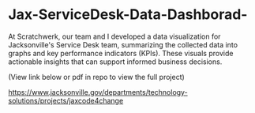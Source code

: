 # Jax-ServiceDesk-Data-Dashborad-

At Scratchwerk, our team and I developed a data visualization for Jacksonville's Service Desk team, summarizing the collected data into graphs and key performance indicators (KPIs). These visuals provide actionable insights that can support informed business decisions.

(View link below or pdf in repo to view the full project)

https://www.jacksonville.gov/departments/technology-solutions/projects/jaxcode4change
